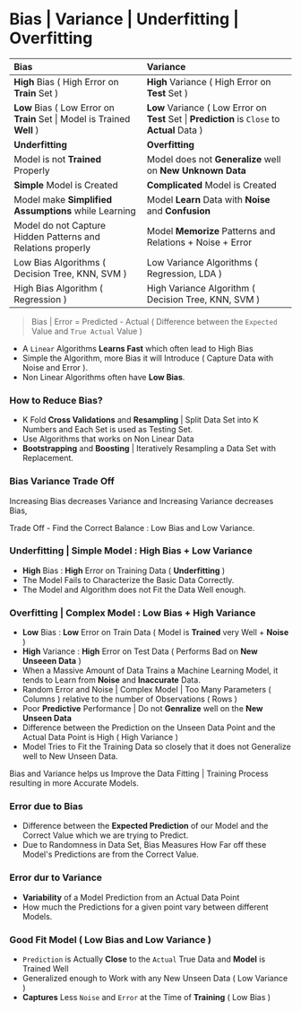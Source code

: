 # Bias | Variance | Underfitting | Overfitting

Bias | Variance
:--- | :---
**High** Bias ( High Error on **Train** Set ) | **High** Variance ( High Error on **Test** Set )
**Low** Bias ( Low Error on **Train** Set \| Model is Trained **Well** ) | **Low** Variance ( Low Error on **Test** Set \| **Prediction** is `Close` to **Actual** Data )
**Underfitting** | **Overfitting** 
Model is not **Trained** Properly | Model does not **Generalize** well on **New Unknown Data**
**Simple** Model is Created | **Complicated** Model is Created
Model make **Simplified Assumptions** while Learning | Model **Learn** Data with **Noise** and **Confusion**
Model do not Capture Hidden Patterns and Relations properly | Model **Memorize** Patterns and Relations + Noise + Error
Low Bias Algorithms ( Decision Tree, KNN, SVM ) | Low Variance Algorithms ( Regression, LDA )
High Bias Algorithm ( Regression ) | High Variance Algorithm ( Decision Tree, KNN, SVM ) 

> Bias | Error = Predicted - Actual ( Difference between the `Expected` Value and `True Actual` Value  )

- A `Linear` Algorithms **Learns Fast** which often lead to High Bias
- Simple the Algorithm, more Bias it will Introduce ( Capture Data with Noise and Error ).
- Non Linear Algorithms often have **Low Bias**.

### How to Reduce Bias?
- K Fold **Cross Validations** and **Resampling** | Split Data Set into K Numbers and Each Set is used as Testing Set.
- Use Algorithms that works on Non Linear Data
- **Bootstrapping** and **Boosting** | Iteratively Resampling a Data Set with Replacement.

### Bias Variance Trade Off

Increasing Bias decreases Variance and Increasing Variance decreases Bias,

Trade Off - Find the Correct Balance : Low Bias and Low Variance.   

### Underfitting | Simple Model : High Bias + Low Variance
- **High** Bias : **High** Error on Training Data ( **Underfitting** )
- The Model Fails to Characterize the Basic Data Correctly. 
- The Model and Algorithm does not Fit the Data Well enough.

### Overfitting | Complex Model : Low Bias + High Variance
- **Low** Bias : **Low** Error on Train Data ( Model is **Trained** very Well + **Noise** )
- **High** Variance : **High** Error on Test Data ( Performs Bad on **New Unseeen Data** )
- When a Massive Amount of Data Trains a Machine Learning Model, it tends to Learn from **Noise** and **Inaccurate** Data.
- Random Error and Noise | Complex Model | Too Many Parameters ( Columns ) relative to the number of Observations ( Rows ) 
- Poor **Predictive** Performance | Do not **Genralize** well on the **New Unseen Data**
- Difference between the Prediction on the Unseen Data Point and the Actual Data Point is High ( High Variance )
- Model Tries to Fit the Training Data so closely that it does not Generalize well to New Unseen Data.

Bias and Variance helps us Improve the Data Fitting | Training Process resulting in more Accurate Models.

### Error due to Bias 
- Difference between the **Expected Prediction** of our Model and the Correct Value which we are trying to Predict.
- Due to Randomness in Data Set, Bias Measures How Far off these Model's Predictions are from the Correct Value.

### Error dur to Variance
- **Variability** of a Model Prediction from an Actual Data Point
- How much the Predictions for a given point vary between different Models.

### Good Fit Model ( Low Bias and Low Variance )
- `Prediction` is Actually **Close** to the `Actual` True Data and **Model** is Trained Well
- Generalized enough to Work with any New Unseen Data ( Low Variance ) 
- **Captures** Less `Noise` and `Error` at the Time of **Training** ( Low Bias )
